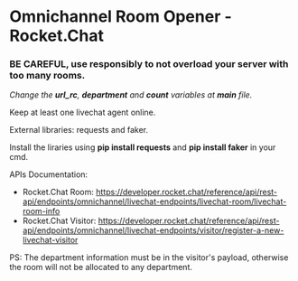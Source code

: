# Omnichannel Room Opener - Rocket.Chat

### **BE CAREFUL, use responsibly to not overload your server with too many rooms.**

*Change the **url_rc**, **department** and **count** variables at **main** file.*

Keep at least one livechat agent online.

External libraries: requests and faker.

Install the liraries using **pip install requests** and **pip install faker** in your cmd. 

APIs Documentation: 

- Rocket.Chat Room: https://developer.rocket.chat/reference/api/rest-api/endpoints/omnichannel/livechat-endpoints/livechat-room/livechat-room-info 
- Rocket.Chat Visitor: https://developer.rocket.chat/reference/api/rest-api/endpoints/omnichannel/livechat-endpoints/visitor/register-a-new-livechat-visitor

PS: The department information must be in the visitor's payload, otherwise the room will not be allocated to any department.
